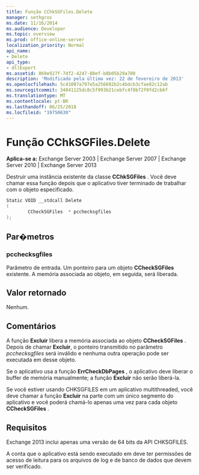 ```yaml
---
title: Função CChkSGFiles.Delete
manager: sethgros
ms.date: 11/16/2014
ms.audience: Developer
ms.topic: overview
ms.prod: office-online-server
localization_priority: Normal
api_name:
- Delete
api_type:
- dllExport
ms.assetid: 869e927f-7df2-4247-88ef-b8b05b29a700
description: 'Modificado pela última vez: 22 de fevereiro de 2013'
ms.openlocfilehash: 5c41007a797e5a256692b2c4bdcb3cfae82c12ab
ms.sourcegitcommit: 34041125dc8c5f993b21cebfc4f8b72f0fd2cb6f
ms.translationtype: MT
ms.contentlocale: pt-BR
ms.lasthandoff: 06/25/2018
ms.locfileid: "19750630"
---
```

# <a name="cchksgfilesdelete-function"></a>Função CChkSGFiles.Delete

**Aplica-se a:** Exchange Server 2003 | Exchange Server 2007 | Exchange Server 2010 | Exchange Server 2013
  
Destruir uma instância existente da classe **CChkSGFiles** . Você deve chamar essa função depois que o aplicativo tiver terminado de trabalhar com o objeto especificado. 
  
```cs
Static VOID __stdcall Delete 
(
        CCheckSGFiles  * pcchecksgfiles
);

```

## <a name="parameters"></a>Par�metros

### <a name="pcchecksgfiles"></a>pcchecksgfiles 
  
Parâmetro de entrada. Um ponteiro para um objeto **CCheckSGFiles** existente. A memória associada ao objeto, em seguida, será liberada. 
    
## <a name="return-value"></a>Valor retornado

Nenhum.
  
## <a name="remarks"></a>Comentários

A função **Excluir** libera a memória associada ao objeto **CCheckSGFiles** . Depois de chamar **Excluir**, o ponteiro transmitido no parâmetro *pcchecksgfiles* será inválido e nenhuma outra operação pode ser executada em desse objeto. 
  
Se o aplicativo usa a função **ErrCheckDbPages** , o aplicativo deve liberar o buffer de memória manualmente; a função **Excluir** não serão liberá-la. 
  
Se você estiver usando CHKSGFILES em um aplicativo multithreaded, você deve chamar a função **Excluir** na parte com um único segmento do aplicativo e você poderá chamá-lo apenas uma vez para cada objeto **CCheckSGFiles** . 
  
## <a name="requirements"></a>Requisitos

Exchange 2013 inclui apenas uma versão de 64 bits da API CHKSGFILES.
  
A conta que o aplicativo está sendo executado em deve ter permissões de acesso de leitura para os arquivos de log e de banco de dados que devem ser verificado.
  

